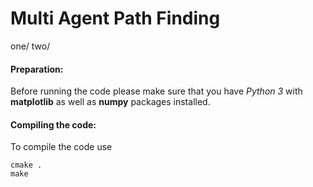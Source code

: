 # Multi Agent Path Finding
one/
two/

#### Preparation:
Before running the code please make sure that you have *Python 3* with **matplotlib** as well as **numpy** packages installed.

#### Compiling the code:
To compile the code use
```linux
cmake .
make
```
